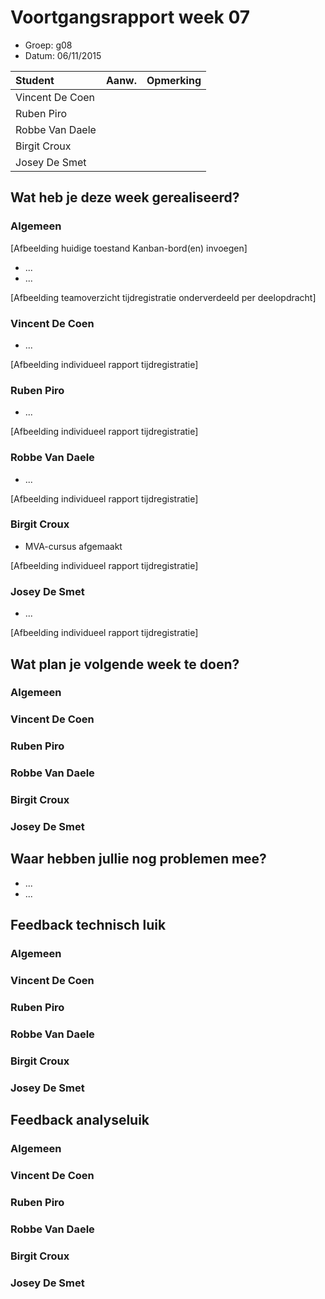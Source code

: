 # Voortgangsrapport week 07

* Groep: g08
* Datum: 06/11/2015

| Student  | Aanw. | Opmerking |
| :---     | :---  | :---      |
| Vincent De Coen |       |           |
| Ruben Piro |       |           |
| Robbe Van Daele |       |           |
| Birgit Croux |       |           |
| Josey De Smet |      |            |

## Wat heb je deze week gerealiseerd?

### Algemeen

[Afbeelding huidige toestand Kanban-bord(en) invoegen]

* ...
* ...

[Afbeelding teamoverzicht tijdregistratie onderverdeeld per deelopdracht]

### Vincent De Coen

* ...

[Afbeelding individueel rapport tijdregistratie]

### Ruben Piro

* ...

[Afbeelding individueel rapport tijdregistratie]

### Robbe Van Daele

* ...

[Afbeelding individueel rapport tijdregistratie]

### Birgit Croux

* MVA-cursus afgemaakt

[Afbeelding individueel rapport tijdregistratie]

### Josey De Smet

* ...

[Afbeelding individueel rapport tijdregistratie]


## Wat plan je volgende week te doen?

### Algemeen
### Vincent De Coen
### Ruben Piro
### Robbe Van Daele
### Birgit Croux
### Josey De Smet

## Waar hebben jullie nog problemen mee?

* ...
* ...

## Feedback technisch luik

### Algemeen

### Vincent De Coen
### Ruben Piro
### Robbe Van Daele
### Birgit Croux
### Josey De Smet

## Feedback analyseluik

### Algemeen

### Vincent De Coen
### Ruben Piro
### Robbe Van Daele
### Birgit Croux
### Josey De Smet
